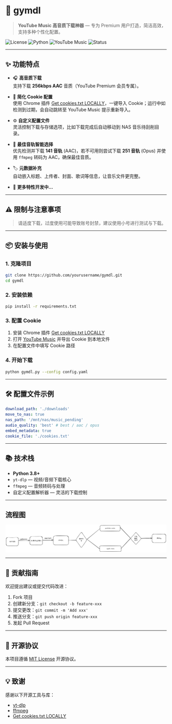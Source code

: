 # 🎵 gymdl

> **YouTube Music 高音质下载神器** — 专为 Premium 用户打造，简洁高效，支持多种个性化配置。

![License](https://img.shields.io/badge/license-MIT-green)
![Python](https://img.shields.io/badge/Python-3.8%2B-blue)
![YouTube Music](https://img.shields.io/badge/YouTube%20Music-Premium-red)
![Status](https://img.shields.io/badge/status-active-brightgreen)

---

## ✨ 功能特点

- 🎧 **高音质下载**  
  支持下载 **256kbps AAC** 音质（YouTube Premium 会员专属）。
- 🍪 **简化 Cookie 配置**  
  使用 Chrome 插件 [Get cookies.txt LOCALLY](https://chromewebstore.google.com/detail/get-cookiestxt-locally/cclelndahbckbenkjhflpdbgdldlbecc)，一键导入 Cookie；运行中如检测到过期，会自动跳转至 YouTube Music 提示重新导入。

- ⚙️ **自定义配置文件**  
  灵活控制下载与存储选项，比如下载完成后自动移动到 NAS 音乐待刮削目录。

- 🎯 **最佳音轨智能选择**  
  优先检测并下载 **141 音轨** (AAC)，若不可用则尝试下载 **251 音轨** (Opus) 并使用 `ffmpeg` 转码为 AAC，确保最佳音质。

- 🏷 **元数据补充**  
  自动嵌入标题、上传者、封面、歌词等信息，让音乐文件更完整。

- 🚧 **更多特性开发中...**

---

## ⚠️ 限制与注意事项

> 请适度下载，过度使用可能导致账号封禁，建议使用小号进行测试与下载。

---

## 📦 安装与使用

### 1. 克隆项目

```bash
git clone https://github.com/yourusername/gymdl.git
cd gymdl
```

### 2. 安装依赖

```bash
pip install -r requirements.txt
```

### 3. 配置 Cookie

1. 安装 Chrome 插件 [Get cookies.txt LOCALLY](https://chromewebstore.google.com/detail/get-cookiestxt-locally/cclelndahbckbenkjhflpdbgdldlbecc)
2. 打开 [YouTube Music](https://music.youtube.com/) 并导出 Cookie 到本地文件
3. 在配置文件中填写 Cookie 路径

### 4. 开始下载

```bash
python gymdl.py --config config.yaml
```

---

## 🛠 配置文件示例

```yaml
download_path: './downloads'
move_to_nas: true
nas_path: '/mnt/nas/music_pending'
audio_quality: 'best' # best / aac / opus
embed_metadata: true
cookie_file: './cookies.txt'
```

---

## 📚 技术栈

- **Python 3.8+**
- `yt-dlp` — 视频/音频下载核心
- `ffmpeg` — 音频转码与处理
- 自定义配置解析器 — 灵活的下载控制

---

## 流程图

![alt text](image.png)

---

## 🤝 贡献指南

欢迎提出建议或提交代码改进：

1. Fork 项目
2. 创建新分支：`git checkout -b feature-xxx`
3. 提交更改：`git commit -m 'Add xxx'`
4. 推送分支：`git push origin feature-xxx`
5. 发起 Pull Request

---

## 📄 开源协议

本项目遵循 [MIT License](LICENSE) 开源协议。

---

## 💡 致谢

感谢以下开源工具与库：

- [yt-dlp](https://github.com/yt-dlp/yt-dlp)
- [ffmpeg](https://ffmpeg.org/)
- [Get cookies.txt LOCALLY](https://chromewebstore.google.com/detail/get-cookiestxt-locally/cclelndahbckbenkjhflpdbgdldlbecc)
